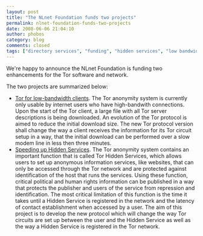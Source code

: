 ```yaml
---
layout: post
title: "The NLnet Foundation funds two projects"
permalink: nlnet-foundation-funds-two-projects
date: 2008-06-06 21:04:10
author: phobos
category: blog
comments: closed
tags: ["directory services", "funding", "hidden services", "low bandwidth clients", "nlnet", "tor protocol"]
---
```


We're happy to announce the NLnet Foundation is funding two enhancements for the Tor software and network.

The two projects are summarized below:

-   [Tor for low-bandwidth clients](http://www.torproject.org/projects/lowbandwidth).
    The Tor anonymity system is currently only usable by internet users who have high-bandwith connections. Upon the start of the Tor client, a large file with all Tor server descriptions is being downloaded. An evolution of the Tor protocol is aimed to reduce the initial download size. The new Tor protocol version shall change the way a client receives the information for its Tor circuit setup in a way, that the initial download can be performed over a slow modem line in less then three minutes.
-   [Speeding up Hidden Services](http://www.torproject.org/projects/hidserv).
    The Tor anonymity system contains an important function that is called Tor Hidden Services, which allows users to set up anonymous information services, like websites, that can only be accessed through the Tor network and are protected against identification of the host that runs the services. Using these function, critical political and human rights information can be published in a way that protects the publisher and users of the service from repression and identification. The most critical limitation of this function is the time it takes until a Hidden Service is registered in the network and the latency of contact establishment when accessed by a user. The aim of this project is to develop the new protocol which will change the way Tor circuits are set up between the user and the Hidden Service as well as the way a Hidden Service is registered in the Tor network.

